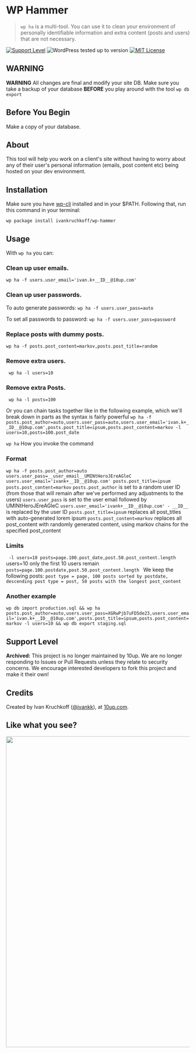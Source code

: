 # WP Hammer

> ``wp ha`` is a multi-tool. You can use it to clean your environment of personally identifiable information and extra content (posts and users) that are not necessary.

[![Support Level](https://img.shields.io/badge/support-archived-red.svg)](#support-level) ![WordPress tested up to version](https://img.shields.io/badge/WordPress-v5.8%20tested-success.svg) [![MIT License](https://img.shields.io/github/license/10up/wp-hammer.svg)](https://github.com/10up/wp-hammer/blob/trunk/LICENSE.md)

## WARNING
__WARNING__ All changes are final and modify your site DB. Make sure you take a backup of your database __BEFORE__ you play around with the tool ``wp db export``

## Before You Begin
Make a copy of your database.

## About

This tool will help you work on a client's site without having to worry about any of their user's personal information (emails, post content etc) being hosted on your dev environment.

## Installation
Make sure you have [wp-cli](http://wp-cli.org/) installed and in your $PATH. Following that, run this command in your terminal:

`wp package install ivankruchkoff/wp-hammer`

## Usage

With ``wp ha`` you can:

### Clean up user emails.
``wp ha -f users.user_email='ivan.k+__ID__@10up.com'``

### Clean up user passwords.
To auto generate passwords:
``wp ha -f users.user_pass=auto``

To set all passwords to password:
``wp ha -f users.user_pass=password``

### Replace posts with dummy posts.
``wp ha -f posts.post_content=markov,posts.post_title=random``

### Remove extra users.
`` wp ha -l users=10``

### Remove extra Posts.
`` wp ha -l posts=100``


Or you can chain tasks together like in the following  example, which we'll break down in parts as the syntax is fairly powerful
`wp ha -f posts.post_author=auto,users.user_pass=auto,users.user_email='ivan.k+__ID__@10up.com',posts.post_title=ipsum,posts.post_content=markov -l users=10,posts=100.post_date`

``wp ha``
How you invoke the command

### Format
`
wp ha -f posts.post_author=auto users.user_pass=__user_email__UMINtHeroJEreAGleC users.user_email='ivank+__ID__@10up.com' posts.post_title=ipsum posts.post_content=markov
`
``posts.post_author`` is set to a random user ID (from those that will remain after we've performed any adjustments to the users)
`users.user_pass` is set to the user email followed by UMINtHeroJEreAGleC
`users.user_email='ivank+__ID__@10up.com' - __ID__` is replaced by the user ID
`posts.post_title=ipsum` replaces all post_titles with auto-generated lorem ipsum
`posts.post_content=markov` replaces all post_content with randomly generated content, using markov chains for the specified post_content


### Limits
`
-l users=10 posts=page.100.post_date,post.50.post_content.length`
users=10 only the first 10 users remain
`posts=page.100.postdate,post.50.post_content.length `
We keep the following posts:
 `post type = page, 100 posts sorted by postdate, descending
 post type = post, 50 posts with the longest post_content
 `


### Another example
`
wp db import production.sql &&
wp ha posts.post_author=auto,users.user_pass=XGRwPjb7uFD5de23,users.user_email='ivan.k+__ID__@10up.com',posts.post_title=ipsum,posts.post_content=markov -l users=10 &&
wp db export staging.sql
`

## Support Level

**Archived:** This project is no longer maintained by 10up. We are no longer responding to Issues or Pull Requests unless they relate to security concerns. We encourage interested developers to fork this project and make it their own!

## Credits

Created by Ivan Kruchkoff ([@ivankk](https://profiles.wordpress.org/ivankk)), at [10up.com](http://10up.com).

## Like what you see?

<a href="http://10up.com/contact/"><img src="https://10up.com/uploads/2016/10/10up-Github-Banner.png" width="850"></a>


